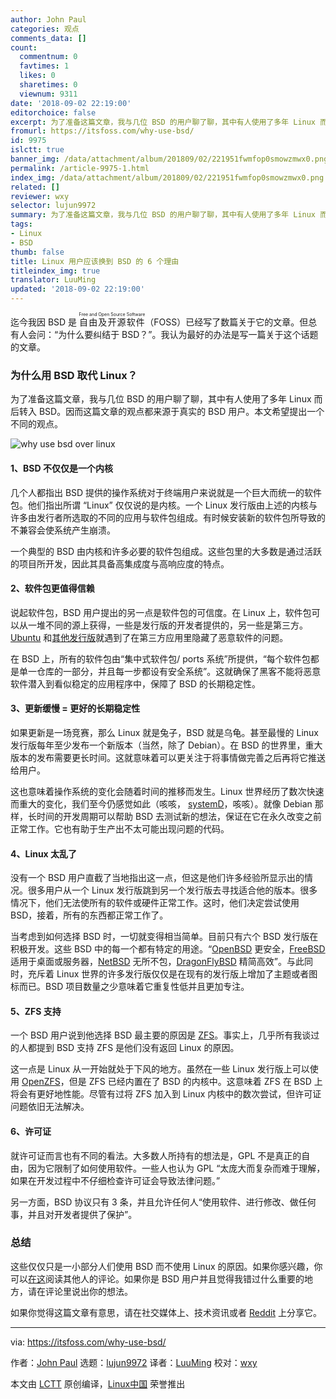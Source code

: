 ```yaml
---
author: John Paul
categories: 观点
comments_data: []
count:
  commentnum: 0
  favtimes: 1
  likes: 0
  sharetimes: 0
  viewnum: 9311
date: '2018-09-02 22:19:00'
editorchoice: false
excerpt: 为了准备这篇文章，我与几位 BSD 的用户聊了聊，其中有人使用了多年 Linux 而后转入 BSD。因而这篇文章的观点都来源于真实的 BSD 用户。
fromurl: https://itsfoss.com/why-use-bsd/
id: 9975
islctt: true
banner_img: /data/attachment/album/201809/02/221951fwmfop0smowzmwx0.png
permalink: /article-9975-1.html
index_img: /data/attachment/album/201809/02/221951fwmfop0smowzmwx0.png.thumb.jpg
related: []
reviewer: wxy
selector: lujun9972
summary: 为了准备这篇文章，我与几位 BSD 的用户聊了聊，其中有人使用了多年 Linux 而后转入 BSD。因而这篇文章的观点都来源于真实的 BSD 用户。
tags:
- Linux
- BSD
thumb: false
title: Linux 用户应该换到 BSD 的 6 个理由
titleindex_img: true
translator: LuuMing
updated: '2018-09-02 22:19:00'
---
```


迄今我因 BSD 是 <ruby> 自由及开源软件 <rp>  （ </rp> <rt>  Free and Open Source Software </rt> <rp>  ） </rp></ruby> （FOSS）已经写了数篇关于它的文章。但总有人会问：“为什么要纠结于 BSD？”。我认为最好的办法是写一篇关于这个话题的文章。


### 为什么用 BSD 取代 Linux？


为了准备这篇文章，我与几位 BSD 的用户聊了聊，其中有人使用了多年 Linux 而后转入 BSD。因而这篇文章的观点都来源于真实的 BSD 用户。本文希望提出一个不同的观点。


![why use bsd over linux](/data/attachment/album/201809/02/221951fwmfop0smowzmwx0.png)


#### 1、BSD 不仅仅是一个内核


几个人都指出 BSD 提供的操作系统对于终端用户来说就是一个巨大而统一的软件包。他们指出所谓 “Linux” 仅仅说的是内核。一个 Linux 发行版由上述的内核与许多由发行者所选取的不同的应用与软件包组成。有时候安装新的软件包所导致的不兼容会使系统产生崩溃。


一个典型的 BSD 由内核和许多必要的软件包组成。这些包里的大多数是通过活跃的项目所开发，因此其具备高集成度与高响应度的特点。


#### 2、软件包更值得信赖


说起软件包，BSD 用户提出的另一点是软件包的可信度。在 Linux 上，软件包可以从一堆不同的源上获得，一些是发行版的开发者提供的，另一些是第三方。[Ubuntu](https://itsfoss.com/snapstore-cryptocurrency-saga/) 和[其他发行版](https://www.bleepingcomputer.com/news/security/malware-found-in-arch-linux-aur-package-repository/)就遇到了在第三方应用里隐藏了恶意软件的问题。


在 BSD 上，所有的软件包由“集中式软件包/ ports 系统”所提供，“每个软件包都是单一仓库的一部分，并且每一步都设有安全系统”。这就确保了黑客不能将恶意软件潜入到看似稳定的应用程序中，保障了 BSD 的长期稳定性。


#### 3、更新缓慢 = 更好的长期稳定性


如果更新是一场竞赛，那么 Linux 就是兔子，BSD 就是乌龟。甚至最慢的 Linux 发行版每年至少发布一个新版本（当然，除了 Debian）。在 BSD 的世界里，重大版本的发布需要更长时间。这就意味着可以更关注于将事情做完善之后再将它推送给用户。


这也意味着操作系统的变化会随着时间的推移而发生。Linux 世界经历了数次快速而重大的变化，我们至今仍感觉如此（咳咳， [systemD](https://www.freedesktop.org/wiki/Software/systemd/)，咳咳）。就像 Debian 那样，长时间的开发周期可以帮助 BSD 去测试新的想法，保证在它在永久改变之前正常工作。它也有助于生产出不太可能出现问题的代码。


#### 4、Linux 太乱了


没有一个 BSD 用户直截了当地指出这一点，但这是他们许多经验所显示出的情况。很多用户从一个 Linux 发行版跳到另一个发行版去寻找适合他的版本。很多情况下，他们无法使所有的软件或硬件正常工作。这时，他们决定尝试使用 BSD，接着，所有的东西都正常工作了。


当考虑到如何选择 BSD 时，一切就变得相当简单。目前只有六个 BSD 发行版在积极开发。这些 BSD 中的每一个都有特定的用途。“[OpenBSD](https://www.openbsd.org/) 更安全，[FreeBSD](https://www.freebsd.org/) 适用于桌面或服务器，[NetBSD](http://netbsd.org/) 无所不包，[DragonFlyBSD](http://www.dragonflybsd.org/) 精简高效”。与此同时，充斥着 Linux 世界的许多发行版仅仅是在现有的发行版上增加了主题或者图标而已。BSD 项目数量之少意味着它重复性低并且更加专注。


#### 5、ZFS 支持


一个 BSD 用户说到他选择 BSD 最主要的原因是 [ZFS](https://en.wikipedia.org/wiki/ZFS)。事实上，几乎所有我谈过的人都提到 BSD 支持 ZFS 是他们没有返回 Linux 的原因。


这一点是 Linux 从一开始就处于下风的地方。虽然在一些 Linux 发行版上可以使用 [OpenZFS](http://open-zfs.org/wiki/Main_Page)，但是 ZFS 已经内置在了 BSD 的内核中。这意味着 ZFS 在 BSD 上将会有更好地性能。尽管有过将 ZFS 加入到 Linux 内核中的数次尝试，但许可证问题依旧无法解决。


#### 6、许可证


就许可证而言也有不同的看法。大多数人所持有的想法是，GPL 不是真正的自由，因为它限制了如何使用软件。一些人也认为 GPL “太庞大而复杂而难于理解，如果在开发过程中不仔细检查许可证会导致法律问题。”


另一方面，BSD 协议只有 3 条，并且允许任何人“使用软件、进行修改、做任何事，并且对开发者提供了保护”。


### 总结


这些仅仅只是一小部分人们使用 BSD 而不使用 Linux 的原因。如果你感兴趣，你可以[在这](https://discourse.trueos.org/t/why-do-you-guys-use-bsd/2601)阅读其他人的评论。如果你是 BSD 用户并且觉得我错过什么重要的地方，请在评论里说出你的想法。


如果你觉得这篇文章有意思，请在社交媒体上、技术资讯或者 [Reddit](http://reddit.com/r/linuxusersgroup) 上分享它。




---


via: <https://itsfoss.com/why-use-bsd/>


作者：[John Paul](https://itsfoss.com/author/john/) 选题：[lujun9972](https://github.com/lujun9972) 译者：[LuuMing](https://github.com/LuuMing) 校对：[wxy](https://github.com/wxy)


本文由 [LCTT](https://github.com/LCTT/TranslateProject) 原创编译，[Linux中国](https://linux.cn/) 荣誉推出